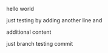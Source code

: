 hello world

just testing by adding another line and

additional content

just branch testing commit
